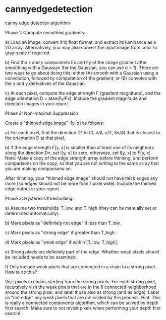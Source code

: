 # cannyedgedetection
canny edge detection algorithm
 
Phase 1: Compute smoothed gradients: 
 
a) Load an image, convert it to float format, and extract its luminance as a 2D array. Alternatively, you may also convert the input image from color to gray-scale if required. 
 
b) Find the x and y components Fx and Fy of the image gradient after smoothing with a Gaussian (for the Gaussian, you can use σ = 1). There are two ways to go about doing this: either (A) smooth with a Gaussian using a convolution, followed by computation of the gradient; or (B) convolve with the x and y derivatives of the Gaussian. 
 
c) At each pixel, compute the edge strength F (gradient magnitude), and the edge orientation D = atan(Fy/Fx). Include the gradient magnitude and direction images in your report.  
 
Phase 2: Non-maximal Suppression 
 
Create a "thinned edge image" I[y, x] as follows: 
 
a) For each pixel, find the direction D* in (0, π/4, π/2, 3π/4) that is closest to the orientation D at that pixel. 
 
b) If the edge strength F[y, x] is smaller than at least one of its neighbors along the direction D*, set I[y, x] to zero, otherwise, set I[y, x] to F[y, x]. Note: Make a copy of the edge strength array before thinning, and perform comparisons on the copy, so that you are not writing to the same array that you are making comparisons on. 

 
After thinning, your "thinned edge image" should not have thick edges any more (so edges should not be more than 1 pixel wide). Include the thinned edge output in your report. 
 
Phase 3: Hysteresis thresholding:  
 
a) Assume two thresholds: T_low, and T_high (they can be manually set or determined automatically). 
 
b) Mark pixels as "definitely not edge" if less than T_low. 
 
c) Mark pixels as "strong edge" if greater than T_high. 
 
d) Mark pixels as "weak edge" if within [T_low, T_high]. 
 
e) Strong pixels are definitely part of the edge. Whether weak pixels should be included needs to be examined. 
 
f) Only include weak pixels that are connected in a chain to a strong pixel. How to do this?  
 
Visit pixels in chains starting from the strong pixels. For each strong pixel, recursively visit the weak pixels that are in the 8 connected neighborhood around the strong pixel, and label those also as strong (and as edge). Label as "not edge" any weak pixels that are not visited by this process. Hint: This is really a connected components algorithm, which can be solved by depth first search. Make sure to not revisit pixels when performing your depth first search! 
